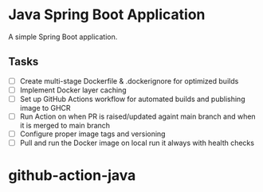 # Java Spring Boot Application

A simple Spring Boot application.

## Tasks


- [ ] Create multi-stage Dockerfile & .dockerignore for optimized builds
- [ ] Implement Docker layer caching
- [ ] Set up GitHub Actions workflow for automated builds and publishing image to GHCR
- [ ] Run Action on when PR is raised/updated againt main branch and when it is merged to main branch
- [ ] Configure proper image tags and versioning
- [ ] Pull and run the Docker image on local run it always with health checks

# github-action-java
